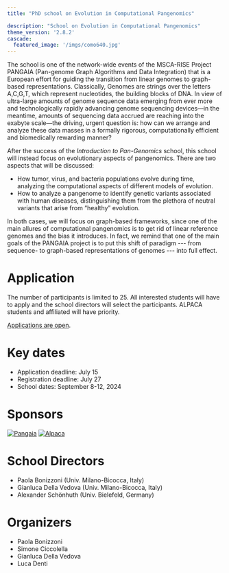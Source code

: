 ```yaml
---
title: "PhD school on Evolution in Computational Pangenomics"

description: "School on Evolution in Computational Pangenomics"
theme_version: '2.8.2'
cascade:
  featured_image: '/imgs/como640.jpg'
---
```


The school is one of the network-wide events of the MSCA-RISE Project PANGAIA (Pan-genome Graph Algorithms and Data Integration) that is a European effort for guiding the transition from linear genomes to graph-based representations. 
Classically, Genomes are strings over the letters A,C,G,T, which represent nucleotides, the building blocks of DNA. In view of ultra-large amounts of genome sequence data emerging from ever more and technologically rapidly advancing genome sequencing devices—in the meantime, amounts of sequencing data accrued are reaching into the exabyte scale—the driving, urgent question is: 
how can we arrange and analyze these data masses in a formally rigorous, computationally efficient and biomedically rewarding manner?

After the success of the *Introduction to Pan-Genomics* school, this school will instead focus on evolutionary aspects of pangenomics. There are two aspects that will be discussed:
*  How tumor, virus, and bacteria populations evolve during time, analyzing the computational aspects of different models of evolution.
*  How to analyze a pangenome to identify genetic variants associated with human diseases, distinguishing them from the plethora of neutral variants that arise from “healthy” evolution.

In both cases, we will focus on graph-based frameworks, since one of the main allures of computational pangenomics is to get rid of linear reference genomes and the bias it introduces. 
In fact, we remind that one of the main goals of the PANGAIA project is to put this shift of paradigm --- from sequence- to graph-based representations of genomes --- into full effect. 

# Application

The number of participants is limited to 25. All interested students
will have to apply and the school directors will select the
participants.
ALPACA students and affiliated will have priority.

[Applications are open](https://copa.lakecomoschool.org/application).

# Key dates

*  Application deadline: July 15
*  Registration deadline: July 27
*  School dates: September 8-12, 2024

# Sponsors

[![Pangaia](/imgs/PANGAIA-425.png)](https://pangenome.eu)
[![Alpaca](/imgs/alpaca116.png)](https://alpaca-itn.eu/)

# School Directors

*  Paola Bonizzoni (Univ. Milano-Bicocca, Italy)
*  Gianluca Della Vedova (Univ. Milano-Bicocca, Italy)
*  Alexander Schönhuth (Univ. Bielefeld, Germany)

# Organizers

*  Paola Bonizzoni 
*  Simone Ciccolella
*  Gianluca Della Vedova 
*  Luca Denti
